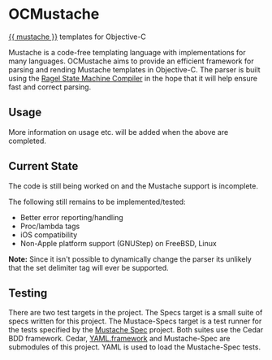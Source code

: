 OCMustache
==========

[{{ mustache }}][mustache] templates for Objective-C

Mustache is a code-free templating language with implementations for many
languages. OCMustache aims to provide an efficient framework for parsing and
rending Mustache templates in Objective-C. The parser is built using the [Ragel
State Machine Compiler][ragel] in the hope that it will help ensure fast and
correct parsing.

[mustache]: http://mustache.github.com/
[ragel]: http://www.complang.org/ragel/

Usage
-----

More information on usage etc. will be added when the above are completed.

Current State
-------------

The code is still being worked on and the Mustache support is incomplete.

The following still remains to be implemented/tested:

* Better error reporting/handling
* Proc/lambda tags
* iOS compatibility
* Non-Apple platform support (GNUStep) on FreeBSD, Linux

**Note:** Since it isn't possible to dynamically change the parser its unlikely that
the set delimiter tag will ever be supported.

Testing
-------

There are two test targets in the project. The Specs target is a small suite of
specs written for this project. The Mustace-Specs target is a test runner for
the tests specified by the [Mustache Spec][spec] project. Both suites use the
Cedar BDD framework. Cedar, [YAML.framework][yaml] and Mustache-Spec are
submodules of this project. YAML is used to load the Mustache-Spec tests.

[spec]: http://github.com/pvande/Mustache-Spec
[yaml]: http://github.com/mirek/YAML.framework
